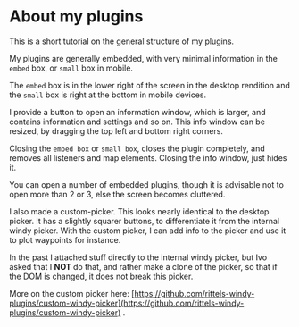 # About my plugins

This is a short tutorial on the general structure of my plugins.

My plugins are generally embedded,  with very minimal information in the `embed` box,  or `small` box in mobile.   

The `embed` box is in the lower right of the screen in the desktop rendition and the `small` box is right at the bottom in mobile devices.

I provide a button to open an information window,  which is larger,  and contains information and settings and so on.   This info window can be resized,  by dragging the top left and bottom right corners.   

Closing the `embed box` or `small box`,  closes the plugin completely,  and removes all listeners and map elements.   Closing the info window,  just hides it.

You can open a number of embedded plugins,  though it is advisable not to open more than 2 or 3,  else the screen becomes cluttered.   

I also made a custom-picker.  This looks nearly identical to the desktop picker.  It has a slightly squarer buttons,  to differentiate it from the internal windy picker.  With the custom picker,  I can add info to the picker and use it to plot waypoints for instance.  

In the past I attached stuff directly to the internal windy picker,  but Ivo asked that I <b>NOT</b> do that,  and rather make a clone of the picker,  so that if the DOM is changed,  it does not break this picker.  

More on the custom picker here:   [https://github.com/rittels-windy-plugins/custom-windy-picker](https://github.com/rittels-windy-plugins/custom-windy-picker) .